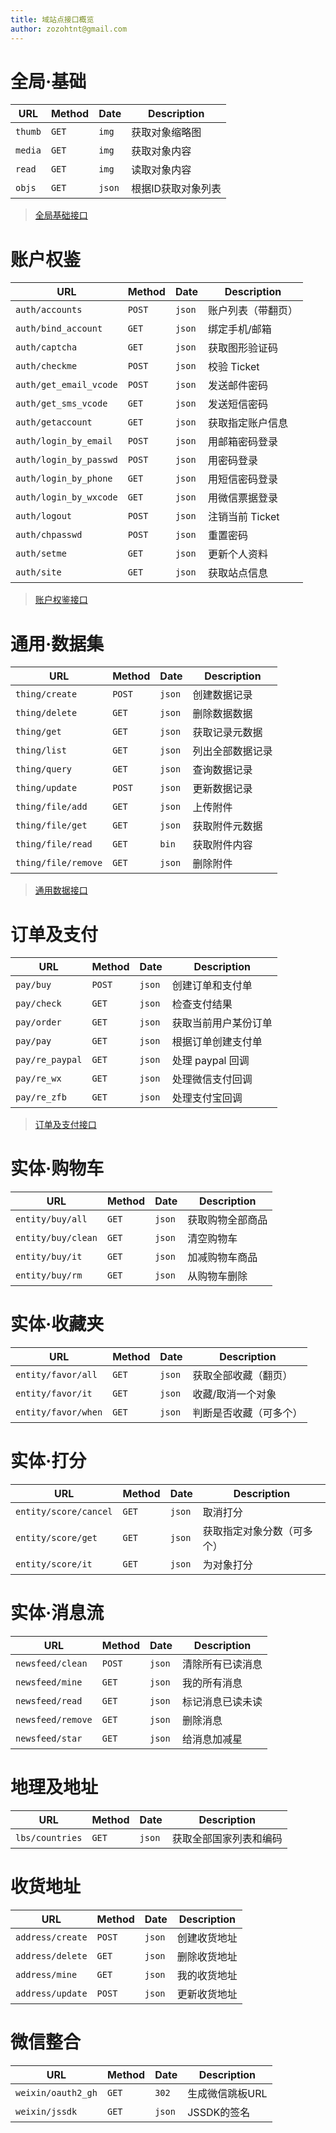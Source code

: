```yaml
---
title: 域站点接口概览
author: zozohtnt@gmail.com
---
```


# 全局·基础

  URL   | Method| Date | Description
--------|-------|------|----------
`thumb` | `GET` |`img` | 获取对象缩略图
`media` | `GET` |`img` | 获取对象内容
`read`  | `GET` |`img` | 读取对象内容
`objs`  | `GET` |`json`| 根据ID获取对象列表

> [全局基础接口](w0-api-base.md)

# 账户权鉴

  URL                 |Method| Date | Description
----------------------|------|------|----------
`auth/accounts`       |`POST`|`json`| 账户列表（带翻页）
`auth/bind_account`   |`GET` |`json`| 绑定手机/邮箱
`auth/captcha`        |`GET` |`json`| 获取图形验证码
`auth/checkme`        |`POST`|`json`| 校验 Ticket
`auth/get_email_vcode`|`POST`|`json`| 发送邮件密码
`auth/get_sms_vcode`  |`GET` |`json`| 发送短信密码
`auth/getaccount`     |`GET` |`json`| 获取指定账户信息
`auth/login_by_email` |`POST`|`json`| 用邮箱密码登录
`auth/login_by_passwd`|`POST`|`json`| 用密码登录
`auth/login_by_phone` |`GET` |`json`| 用短信密码登录
`auth/login_by_wxcode`|`GET` |`json`| 用微信票据登录
`auth/logout`         |`POST`|`json`| 注销当前 Ticket
`auth/chpasswd`       |`POST`|`json`| 重置密码
`auth/setme`          |`GET` |`json`| 更新个人资料
`auth/site`           |`GET` |`json`| 获取站点信息

> [账户权鉴接口](w0-api-auth.md)

# 通用·数据集

  URL              |Method| Date | Description
-------------------|------|------|----------
`thing/create`     |`POST`|`json`| 创建数据记录
`thing/delete`     |`GET` |`json`| 删除数据数据
`thing/get`        |`GET` |`json`| 获取记录元数据
`thing/list`       |`GET` |`json`| 列出全部数据记录
`thing/query`      |`GET` |`json`| 查询数据记录
`thing/update`     |`POST`|`json`| 更新数据记录
`thing/file/add`   |`GET` |`json`| 上传附件
`thing/file/get`   |`GET` |`json`| 获取附件元数据
`thing/file/read`  |`GET` |`bin` | 获取附件内容
`thing/file/remove`|`GET` |`json`| 删除附件

> [通用数据接口](w0-api-thing.md)

# 订单及支付

  URL            |Method| Date | Description
-----------------|------|------|----------
`pay/buy`        |`POST`|`json`| 创建订单和支付单
`pay/check`      |`GET` |`json`| 检查支付结果
`pay/order`      |`GET` |`json`| 获取当前用户某份订单
`pay/pay`        |`GET` |`json`| 根据订单创建支付单
`pay/re_paypal`  |`GET` |`json`| 处理 paypal 回调
`pay/re_wx`      |`GET` |`json`| 处理微信支付回调
`pay/re_zfb`     |`GET` |`json`| 处理支付宝回调

> [订单及支付接口](w0-api-pay.md)

# 实体·购物车

  URL                |Method| Date | Description
---------------------|------|------|----------
`entity/buy/all`     |`GET` |`json`| 获取购物全部商品
`entity/buy/clean`   |`GET` |`json`| 清空购物车
`entity/buy/it`      |`GET` |`json`| 加减购物车商品
`entity/buy/rm`      |`GET` |`json`| 从购物车删除

# 实体·收藏夹

  URL                |Method| Date | Description
---------------------|------|------|----------
`entity/favor/all`   |`GET` |`json`| 获取全部收藏（翻页）
`entity/favor/it`    |`GET` |`json`| 收藏/取消一个对象
`entity/favor/when`  |`GET` |`json`| 判断是否收藏（可多个）

# 实体·打分

  URL                |Method| Date | Description
---------------------|------|------|----------
`entity/score/cancel`|`GET` |`json`| 取消打分
`entity/score/get`   |`GET` |`json`| 获取指定对象分数（可多个）
`entity/score/it`    |`GET` |`json`| 为对象打分


# 实体·消息流

  URL            |Method| Date | Description
-----------------|------|------|----------
`newsfeed/clean` |`POST`|`json`| 清除所有已读消息
`newsfeed/mine`  |`GET` |`json`| 我的所有消息
`newsfeed/read`  |`GET` |`json`| 标记消息已读未读
`newsfeed/remove`|`GET` |`json`| 删除消息
`newsfeed/star`  |`GET` |`json`| 给消息加减星

# 地理及地址

  URL           |Method| Date | Description
----------------|------|------|----------
`lbs/countries` |`GET` |`json`| 获取全部国家列表和编码

# 收货地址

  URL            | Method | Date | Description
-----------------|--------|------|----------
`address/create` | `POST` |`json`| 创建收货地址
`address/delete` | `GET`  |`json`| 删除收货地址
`address/mine`   | `GET`  |`json`| 我的收货地址
`address/update` | `POST` |`json`| 更新收货地址

# 微信整合

  URL             |Method| Date | Description
------------------|------|------|----------
`weixin/oauth2_gh`|`GET` |`302` | 生成微信跳板URL
`weixin/jssdk`    |`GET` |`json`| JSSDK的签名
